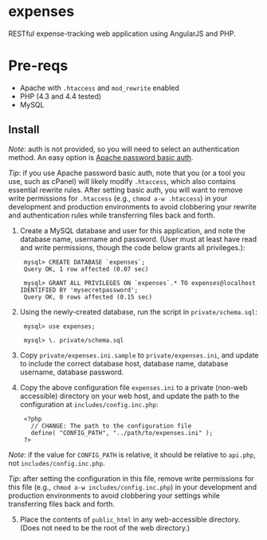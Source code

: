# expenses

RESTful expense-tracking web application using AngularJS and PHP.

# Pre-reqs

* Apache with `.htaccess` and `mod_rewrite` enabled
* PHP (4.3 and 4.4 tested)
* MySQL 

## Install

*Note*: auth is not provided, so you will need to select an authentication method. An easy option is [Apache password basic auth](http://wiki.apache.org/httpd/PasswordBasicAuth).

*Tip*: if you use Apache password basic auth, note that you (or a tool you use, such as cPanel) will likely modify `.htaccess`, which also contains essential rewrite rules. After setting basic auth, you will want to remove write permissions for `.htaccess` (e.g., `chmod a-w .htaccess`) in your development and production environments to avoid clobbering your rewrite and authentication rules while transferring files back and forth.

1. Create a MySQL database and user for this application, and note the database name, username and password. (User must at least have read and write permissions, though the code below grants all privileges.):

        mysql> CREATE DATABASE `expenses`;
        Query OK, 1 row affected (0.07 sec)

        mysql> GRANT ALL PRIVILEGES ON `expenses`.* TO expenses@localhost IDENTIFIED BY 'mysecretpassword';
        Query OK, 0 rows affected (0.15 sec)

2. Using the newly-created database, run the script in `private/schema.sql`:

        mysql> use expenses;

        mysql> \. private/schema.sql

3. Copy `private/expenses.ini.sample` to `private/expenses.ini`, and update to include the correct database host, database name, database username, database password.

4. Copy the above configuration file `expenses.ini` to a private (non-web accessible) directory on your web host, and update the path to the configuration at `includes/config.inc.php`:
        
        <?php
          // CHANGE: The path to the configuration file
          define( "CONFIG_PATH", "../path/to/expenses.ini" ); 
        ?>

  *Note*: if the value for `CONFIG_PATH` is relative, it should be relative to `api.php`, not `includes/config.inc.php`.

  *Tip*: after setting the configuration in this file, remove write permissions for this file (e.g., `chmod a-w includes/config.inc.php`) in your development and production environments to avoid clobbering your settings while transferring files back and forth.

5. Place the contents of `public_html` in any web-accessible directory. (Does not need to be the root of the web directory.)


